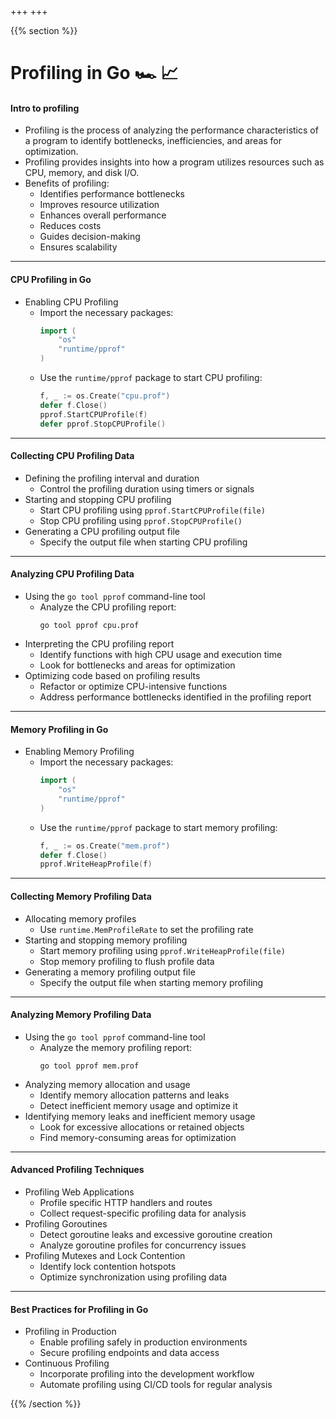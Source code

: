 +++
+++

{{% section %}}


# Profiling in Go 🏎️ 📈

#### Intro to profiling

- Profiling is the process of analyzing the performance characteristics of a program to identify bottlenecks, inefficiencies, and areas for optimization.
- Profiling provides insights into how a program utilizes resources such as CPU, memory, and disk I/O.
- Benefits of profiling:
  - Identifies performance bottlenecks
  - Improves resource utilization
  - Enhances overall performance
  - Reduces costs
  - Guides decision-making
  - Ensures scalability

---
#### CPU Profiling in Go
- Enabling CPU Profiling
  - Import the necessary packages:
    ```go
    import (
        "os"
        "runtime/pprof"
    )
    ```
  - Use the `runtime/pprof` package to start CPU profiling:
    ```go
    f, _ := os.Create("cpu.prof")
    defer f.Close()
    pprof.StartCPUProfile(f)
    defer pprof.StopCPUProfile()
    ```

---
#### Collecting CPU Profiling Data
- Defining the profiling interval and duration
  - Control the profiling duration using timers or signals
- Starting and stopping CPU profiling
  - Start CPU profiling using `pprof.StartCPUProfile(file)`
  - Stop CPU profiling using `pprof.StopCPUProfile()`
- Generating a CPU profiling output file
  - Specify the output file when starting CPU profiling

---
#### Analyzing CPU Profiling Data
- Using the `go tool pprof` command-line tool
  - Analyze the CPU profiling report:
    ```
    go tool pprof cpu.prof
    ```
- Interpreting the CPU profiling report
  - Identify functions with high CPU usage and execution time
  - Look for bottlenecks and areas for optimization
- Optimizing code based on profiling results
  - Refactor or optimize CPU-intensive functions
  - Address performance bottlenecks identified in the profiling report

---
#### Memory Profiling in Go
- Enabling Memory Profiling
  - Import the necessary packages:
    ```go
    import (
        "os"
        "runtime/pprof"
    )
    ```
  - Use the `runtime/pprof` package to start memory profiling:
    ```go
    f, _ := os.Create("mem.prof")
    defer f.Close()
    pprof.WriteHeapProfile(f)
    ```

---
#### Collecting Memory Profiling Data
- Allocating memory profiles
  - Use `runtime.MemProfileRate` to set the profiling rate
- Starting and stopping memory profiling
  - Start memory profiling using `pprof.WriteHeapProfile(file)`
  - Stop memory profiling to flush profile data
- Generating a memory profiling output file
  - Specify the output file when starting memory profiling

---
#### Analyzing Memory Profiling Data
- Using the `go tool pprof` command-line tool
  - Analyze the memory profiling report:
    ```
    go tool pprof mem.prof
    ```
- Analyzing memory allocation and usage
  - Identify memory allocation patterns and leaks
  - Detect inefficient memory usage and optimize it
- Identifying memory leaks and inefficient memory usage
  - Look for excessive allocations or retained objects
  - Find memory-consuming areas for optimization

---
#### Advanced Profiling Techniques
- Profiling Web Applications
  - Profile specific HTTP handlers and routes
  - Collect request-specific profiling data for analysis
- Profiling Goroutines
  - Detect goroutine leaks and excessive goroutine creation
  - Analyze goroutine profiles for concurrency issues
- Profiling Mutexes and Lock Contention
  - Identify lock contention hotspots
  - Optimize synchronization using profiling data

---
#### Best Practices for Profiling in Go
- Profiling in Production
  - Enable profiling safely in production environments
  - Secure profiling endpoints and data access
- Continuous Profiling
  - Incorporate profiling into the development workflow
  - Automate profiling using CI/CD tools for regular analysis

{{% /section %}}